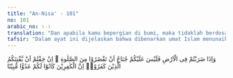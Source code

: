 ```yaml
---
title: "An-Nisa' - 101"
no: 101
arabic_no: ١٠١
translation: "Dan apabila kamu bepergian di bumi, maka tidaklah berdosa kamu meng-qasar salat, jika kamu takut diserang orang kafir. Sesungguhnya orang kafir itu adalah musuh yang nyata bagimu."
tafsir: "Dalam ayat ini dijelaskan bahwa dibenarkan umat Islam menunaikan fardu salat qasar (qashar) pada waktu dia dalam perjalanan, baik dalam keadaan aman atau dalam ancaman musuh.\n\nSalat dalam perjalanan yang aman disebut salat safar. Pada salat safar, salat yang terdiri dari empat rakaat: zuhur, asar, dan isya diqasar menjadi dua rakaat. Magrib dan subuh tidak diqasar. Syarat menqasar salat safar ialah perjalanan yang jauhnya diukur dengan perjalanan kaki selama tiga hari tiga malam. Menurut Imam Syafii, perjalanan dua hari atau 89 km. Menurut perhitungan mazhab Hanafi 3 farsakh (18 km). Sedangkan menurut pendapat lain, kebolehan mengkasar salat tidak terikat dengan ketentuan jauh jarak, tetapi asal sudah boleh dinamai safar, boleh mengkasar.\n\nSalat dalam perjalanan yang diancam bahaya disebut salat khauf, seperti dikatakan dalam ayat: \"Jika kamu takut diserang orang-orang kafir.\" Cara salat khauf ini diterangkan dalam ayat berikut.\n\n(102) Dalam ayat ini dijelaskan cara salat khauf, yaitu bilamana Rasulullah berada dalam barisan kaum Muslimin dan beliau hendak salat bersama pasukannya, maka lebih dahulu beliau membagi pasukannya menjadi dua kelompok. Kelompok pertama salat bersama Rasul sedang kelompok kedua tetap ditempatnya menghadapi musuh sambil melindungi kelompok yang sedang salat. Kelompok yang sedang salat ini diharuskan menyandang senjata dalam salat untuk menjaga kemungkinan musuh menyerang dan agar mereka tetap waspada. Bilamana kelompok pertama ini telah menyelesaikan rakaat pertama hendaklah mereka pergi menggantikan kelompok kedua, dan Nabi menanti dalam salat. Kelompok kedua ini juga harus menyandang senjata bahkan harus lebih bersiap siaga. Nabi salat dengan kelompok kedua ini dalam rakaat kedua. Sesudah rakaat kedua ini beliau membaca salam, kemudian masing-masing kelompok menyelesaikan satu rakaat lagi dengan cara bergantian.\n\nDari Ibnu Umar r.a. beliau berkata:\n\n\"Nabi saw mengerjakan salat khauf dengan salah satu di antara dua kelompok satu rakaat, sedang kelompok lainnya menghadapi musuh. Kemudian kelompok pertama pindah menempati kelompok teman-teman mereka sambil menghadapi musuh, lalu datanglah kelompok kedua dan bersalat di belakang Nabi satu rakaat pula kemudian Nabi membaca salam. Kemudian masing-masing kelompok menyelesaikan salatnya satu rakaat lagi.\" (Riwayat al-Bukhari dan Muslim dari Ibnu 'Umar).\n\nAyat ini menjadi dasar salat khauf. Dalam ayat ini Allah swt menjelaskan alasan kaum Muslimin salat menyandang senjata dalam salat khauf, yaitu bila musuh yang berada tidak jauh dari mereka selalu mengintai saat-saat pasukan Islam kehilangan kewaspadaan dan meninggalkan senjata dan perlengkapan mereka, maka pada saat itulah pasukan kafir mendapat kesempatan menggempur mereka. Kemudian Allah menerangkan bilamana pasukan itu mendapat kesusahan karena hujan atau sakit atau kesulitan lain, maka membawa senjata dalam salat khauf dibolehkan walaupun tidak disandang. Sesungguhnya Allah telah menyediakan azab yang menghinakan terhadap orang-orang kafir yaitu kekalahan yang mereka alami."
---
```


وَاِذَا ضَرَبْتُمْ فِى الْاَرْضِ فَلَيْسَ عَلَيْكُمْ جُنَاحٌ اَنْ تَقْصُرُوْا مِنَ الصَّلٰوةِ ۖ اِنْ خِفْتُمْ اَنْ يَّفْتِنَكُمُ الَّذِيْنَ كَفَرُوْاۗ اِنَّ الْكٰفِرِيْنَ كَانُوْا لَكُمْ عَدُوًّا مُّبِيْنًا 
